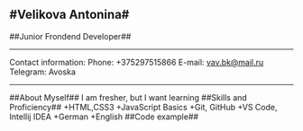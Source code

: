 
#Velikova Antonina#
---
##Junior Frondend Developer##
***
Contact information:
Phone: +375297515866
E-mail: vav.bk@mail.ru
Telegram: Avoska
***
##About Myself##
I am fresher, but I want learning
##Skills and Proficiency##
+HTML,CSS3
+JavaScript Basics
+Git, GitHub
+VS Code, Intellij IDEA
+German
+English
##Code example##

